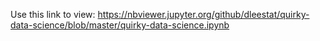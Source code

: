 Use this link to view: https://nbviewer.jupyter.org/github/dleestat/quirky-data-science/blob/master/quirky-data-science.ipynb
